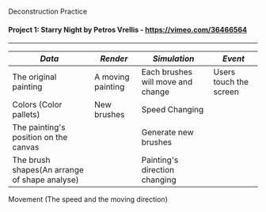 Deconstruction Practice

#### Project 1: Starry Night by Petros Vrellis - https://vimeo.com/36466564
---
*Data* | *Render* | *Simulation* | *Event*
------------|------------|------------|------------
The original painting| A moving painting| Each brushes will move and change | Users touch the screen
Colors (Color pallets)| New brushes | Speed Changing | 
The painting's position on the canvas||Generate new brushes|
The brush shapes(An arrange of shape analyse) ||Painting's direction changing
Movement (The speed and the moving direction)
